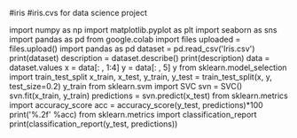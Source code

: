#iris
#iris.cvs   for data science project

import numpy as np
import matplotlib.pyplot as plt
import seaborn as sns 
import pandas as pd
from google.colab import files
uploaded = files.upload()
import pandas as pd
dataset = pd.read_csv('Iris.csv')  
print(dataset)
description = dataset.describe()
print(description)
data = dataset.values
x = data[: , 1:4]
y = data[: , 5]
y
from sklearn.model_selection import train_test_split
x_train, x_test, y_train, y_test = train_test_split(x, y, test_size=0.2)
y_train
from sklearn.svm import SVC
svn = SVC()
svn.fit(x_train, y_train)
predictions = svn.predict(x_test)
from sklearn.metrics import accuracy_score
acc = accuracy_score(y_test, predictions)*100
print('%.2f' %acc)
from sklearn.metrics import classification_report
print(classification_report(y_test, predictions))
